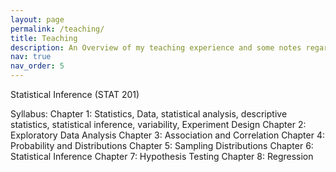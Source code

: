 ```yaml
---
layout: page
permalink: /teaching/
title: Teaching
description: An Overview of my teaching experience and some notes regarding that
nav: true
nav_order: 5
---
```


Statistical Inference (STAT 201)

Syllabus: 
Chapter 1: Statistics, Data, statistical analysis, descriptive statistics, statistical inference, variability, Experiment Design
Chapter 2: Exploratory Data Analysis
Chapter 3: Association and Correlation
Chapter 4: Probability and Distributions
Chapter 5: Sampling Distributions
Chapter 6: Statistical Inference
Chapter 7: Hypothesis Testing
Chapter 8: Regression
